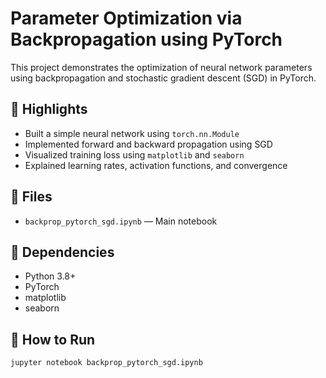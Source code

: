 # Parameter Optimization via Backpropagation using PyTorch

This project demonstrates the optimization of neural network parameters using backpropagation and stochastic gradient descent (SGD) in PyTorch.

## 📌 Highlights
- Built a simple neural network using `torch.nn.Module`
- Implemented forward and backward propagation using SGD
- Visualized training loss using `matplotlib` and `seaborn`
- Explained learning rates, activation functions, and convergence

## 📁 Files
- `backprop_pytorch_sgd.ipynb` — Main notebook

## 🧠 Dependencies
- Python 3.8+
- PyTorch
- matplotlib
- seaborn

## 🚀 How to Run
```bash
jupyter notebook backprop_pytorch_sgd.ipynb
```
